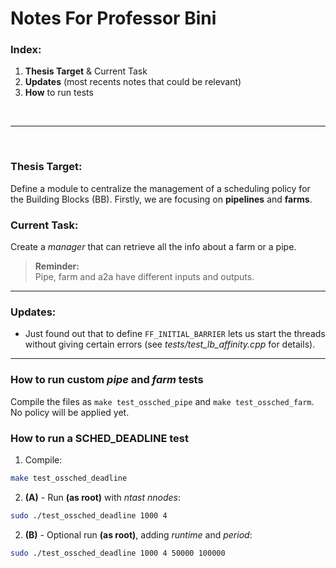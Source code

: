 # Notes For Professor Bini

### Index:
1. **Thesis Target** & Current Task
2. **Updates** (most recents notes that could be relevant)
3. **How** to run tests

<br>

 ---

 <br>

### Thesis Target:
Define a module to centralize the management of a scheduling policy for the Building Blocks (BB). Firstly, we are focusing on **pipelines** and **farms**.
<br>

### Current Task:
Create a *manager* that can retrieve all the info about a farm or a pipe.<br>
> **Reminder:**<br>Pipe, farm and a2a have different inputs and outputs. 

---

### Updates:
- Just found out that to define `FF_INITIAL_BARRIER` lets us start the threads without giving certain errors (see *tests/test_lb_affinity.cpp* for details).


---

### How to run custom *pipe* and *farm* tests
Compile the files as `make test_ossched_pipe` and `make test_ossched_farm`. <br>
No policy will be applied yet.

### How to run a SCHED_DEADLINE test
1. Compile:
``` bash
make test_ossched_deadline
```
2. **(A)** - Run **(as root)** with *ntast* *nnodes*:
``` bash
sudo ./test_ossched_deadline 1000 4
```
2. **(B)** - Optional run **(as root)**, adding *runtime* and *period*:
``` bash
sudo ./test_ossched_deadline 1000 4 50000 100000
```
